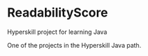 # ReadabilityScore
Hyperskill project for learning Java

One of the projects in the Hyperskill Java path.
